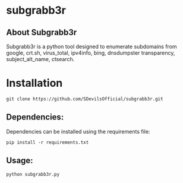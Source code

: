 # subgrabb3r
## About Subgrabb3r 

Subgrabb3r is a python tool designed to enumerate subdomains from google, crt.sh, virus_total, ipv4info, bing, dnsdumpster
transparency, subject_alt_name, ctsearch.

# Installation

```
git clone https://github.com/SDevilsOfficial/subgrabb3r.git
```
## Dependencies:

Dependencies can be installed using the requirements file:

```
pip install -r requirements.txt
```
## Usage:

```
python subgrabb3r.py
```

